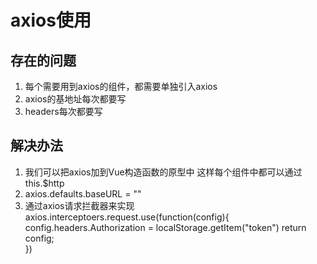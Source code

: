 # axios使用

## 存在的问题

1. 每个需要用到axios的组件，都需要单独引入axios
2. axios的基地址每次都要写
3. headers每次都要写

## 解决办法

1. 我们可以把axios加到Vue构造函数的原型中 这样每个组件中都可以通过 this.$http
2. axios.defaults.baseURL = ""
3. 通过axios请求拦截器来实现
axios.interceptoers.request.use(function(config){
  config.headers.Authorization = localStorage.getItem("token")
  return config;  
})